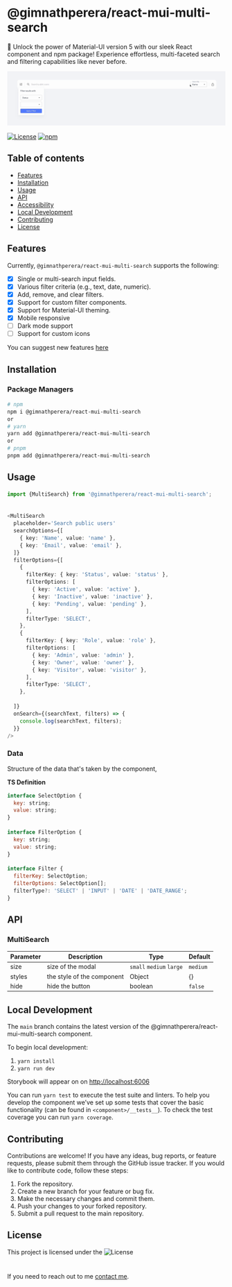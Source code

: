 <div>
  <h1>@gimnathperera/react-mui-multi-search</h1>

🎯 Unlock the power of Material-UI version 5 with our sleek React component and npm package! Experience effortless, multi-faceted search and filtering capabilities like never before.

![MultiSelect GIF](public/usage.gif)

[![License](https://img.shields.io/badge/license-MIT-blue.svg)](https://github.com/your-username/your-project-name/blob/main/LICENSE) [![npm](https://img.shields.io/npm/dw/@gimnathperera/react-mui-multi-search)](https://www.npmjs.com/package/@gimnathperera/react-mui-multi-search)

</div>

## Table of contents

- [Features](#features)
- [Installation](#installation)
- [Usage](#usage)
- [API](#api)
- [Accessibility](#Accessibility)
- [Local Development](#local-development)
- [Contributing](#contributing)
- [License](#license)

## Features

Currently, `@gimnathperera/react-mui-multi-search` supports the following:

- [x] Single or multi-search input fields.
- [x] Various filter criteria (e.g., text, date, numeric).
- [x] Add, remove, and clear filters.
- [x] Support for custom filter components.
- [x] Support for Material-UI theming.
- [x] Mobile responsive
- [ ] Dark mode support
- [ ] Support for custom icons

You can suggest new features [here](https://github.com/gimnathperera/react-mui-multi-search/issues)

## Installation

### Package Managers

```bash
# npm
npm i @gimnathperera/react-mui-multi-search
or
# yarn
yarn add @gimnathperera/react-mui-multi-search
or
# pnpm
pnpm add @gimnathperera/react-mui-multi-search
```

## Usage

```ts
import {MultiSearch} from '@gimnathperera/react-mui-multi-search';


<MultiSearch
  placeholder='Search public users'
  searchOptions={[
    { key: 'Name', value: 'name' },
    { key: 'Email', value: 'email' },
  ]}
  filterOptions={[
    {
      filterKey: { key: 'Status', value: 'status' },
      filterOptions: [
        { key: 'Active', value: 'active' },
        { key: 'Inactive', value: 'inactive' },
        { key: 'Pending', value: 'pending' },
      ],
      filterType: 'SELECT',
    },
    {
      filterKey: { key: 'Role', value: 'role' },
      filterOptions: [
        { key: 'Admin', value: 'admin' },
        { key: 'Owner', value: 'owner' },
        { key: 'Visitor', value: 'visitor' },
      ],
      filterType: 'SELECT',
    },

  ]}
  onSearch={(searchText, filters) => {
    console.log(searchText, filters);
  }}
/>
```

### Data

Structure of the data that's taken by the component,

**TS Definition**

```js
interface SelectOption {
  key: string;
  value: string;
}

interface FilterOption {
  key: string;
  value: string;
}

interface Filter {
  filterKey: SelectOption;
  filterOptions: SelectOption[];
  filterType?: 'SELECT' | 'INPUT' | 'DATE' | 'DATE_RANGE';
}
```

## API

### MultiSearch

| Parameter | Description                | Type                     | Default  |
| --------- | -------------------------- | ------------------------ | -------- |
| size      | size of the modal          | `small` `medium` `large` | `medium` |
| styles    | the style of the component | Object                   | {}       |
| hide      | hide the button            | boolean                  | `false`  |

## Local Development

The `main` branch contains the latest version of the @gimnathperera/react-mui-multi-search component.

To begin local development:

1. `yarn install`
2. `yarn run dev`

Storybook will appear on on <http://localhost:6006>

You can run `yarn test` to execute the test suite and linters. To help you develop the component we’ve set up some tests that cover the basic functionality (can be found in `<component>/__tests__`).
To check the test coverage you can run `yarn coverage`.

## Contributing

Contributions are welcome! If you have any ideas, bug reports, or feature requests, please submit them through the GitHub issue tracker. If you would like to contribute code, follow these steps:

1. Fork the repository.
2. Create a new branch for your feature or bug fix.
3. Make the necessary changes and commit them.
4. Push your changes to your forked repository.
5. Submit a pull request to the main repository.

## License

This project is licensed under the ![License](https://img.shields.io/badge/license-MIT-blue.svg)

#

If you need to reach out to me [contact me](mailto:gimnathperera@gmail.com).
